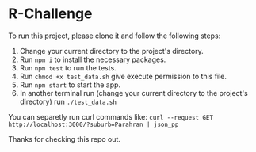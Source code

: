 # R-Challenge
To run this project, please clone it and follow the following steps:

1. Change your current directory to the project's directory.
2. Run `npm i` to install the necessary packages.
3. Run `npm test` to run the tests.
3. Run `chmod +x test_data.sh` give execute permission to this file.
4. Run `npm start` to start the app.
5. In another terminal run (change your current directory to the project's directory) run `./test_data.sh`

You can separetly run curl commands like: `curl --request GET http://localhost:3000/?suburb=Parahran | json_pp`

Thanks for checking this repo out.
